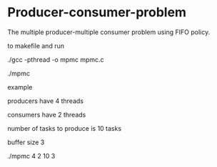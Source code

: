 # Producer-consumer-problem
The multiple producer-multiple consumer problem using FIFO policy.

to makefile and run

./gcc -pthread -o mpmc mpmc.c

./mpmc <producers> <consumers> <tasks> <buffersize>
  
example
  
producers have 4 threads
  
consumers have 2 threads
  
number of tasks to produce is 10 tasks
  
buffer size 3

  
./mpmc 4 2 10 3
